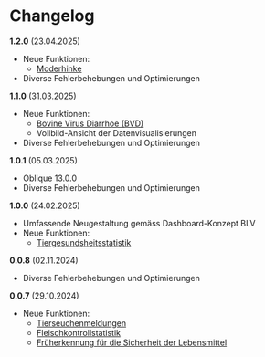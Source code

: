 # Changelog

**1.2.0** (23.04.2025)
- Neue Funktionen:
  - [Moderhinke](https://www.dashboard.blv.admin.ch/animals/epizootics/foot-rot)
- Diverse Fehlerbehebungen und Optimierungen

**1.1.0** (31.03.2025)
- Neue Funktionen:
  - [Bovine Virus Diarrhoe (BVD)](https://www.dashboard.blv.admin.ch/animals/epizootics/bvd)
  - Vollbild-Ansicht der Datenvisualisierungen
- Diverse Fehlerbehebungen und Optimierungen

**1.0.1** (05.03.2025)
- Oblique 13.0.0
- Diverse Fehlerbehebungen und Optimierungen

**1.0.0** (24.02.2025)
- Umfassende Neugestaltung gemäss Dashboard-Konzept BLV
- Neue Funktionen:
  - [Tiergesundsheitsstatistik](https://www.dashboard.blv.admin.ch/animals/health/animal_health_statistics)

**0.0.8** (02.11.2024)
- Diverse Fehlerbehebungen und Optimierungen

**0.0.7** (29.10.2024)
- Neue Funktionen:
  - [Tierseuchenmeldungen](https://www.dashboard.blv.admin.ch/animals/animal-disease-notifications/bulletin/)
  - [Fleischkontrollstatistik](https://www.dashboard.blv.admin.ch/food_and_nutrition/meat-inspection-statistics/meat-inspection-statistics-ch)
  - [Früherkennung für die Sicherheit der Lebensmittel](https://www.dashboard.blv.admin.ch/food_and_nutrition/early-detection-for-food-safety)
